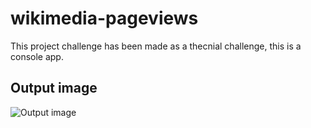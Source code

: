 # wikimedia-pageviews

This project challenge has been made as a thecnial challenge, this is a console app.

## Output image
![Output image](image.jpg)